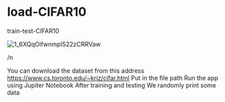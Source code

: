 # load-CIFAR10
train-test-CIFAR10

![1_6XQqOifwnmplS22zCRRVaw](https://user-images.githubusercontent.com/55317366/110202008-52ca5100-7e7b-11eb-84fc-d5593a7f305b.png)

/n

You can download the dataset from this address
https://www.cs.toronto.edu/~kriz/cifar.html
Put in the file path
Run the app using Jupiter Notebook
After training and testing
We randomly print some data
